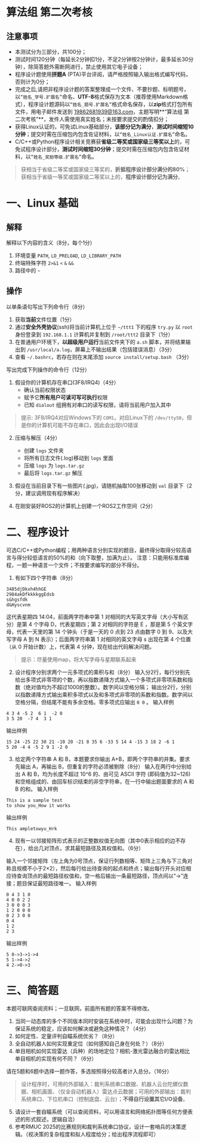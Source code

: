 # 算法组 第二次考核

## 注意事项
+ 本测试分为三部分，共100分；
+ 测试时间120分钟（每延长2分钟扣1分，不足2分钟按2分钟计，最多延长30分钟），除简答题外需断网进行，禁止使用其它电子设备；
+ 程序设计题使用**拼题A** (PTA)平台评阅，请严格按照输入输出格式编写代码，否则计为0分；
+ 完成之后,请把非程序设计题的答案整理成一个文件、不要抄题、标明题号，以`“姓名_学号.扩展名”`命名、**UTF-8**格式保存为文本（推荐使用Markdown格式），程序设计题源码以`“姓名_题号.扩展名”`格式命名保存，以**zip**格式打包所有文件，用电子邮件发送到 <19862681939@163.com>，主题写明**“算法组 第二次考核”**，发件人需使用真实姓名；未按要求提交的酌情扣分；
+ 获得Linux认证的，可免试Linux基础部分，**该部分记为满分**，**测试时间缩短10分钟**；提交时需在压缩包内包含佐证材料，以`“姓名_Linux认证.扩展名”`命名。
+ C/C++或Python程序设计相关竞赛获**省级二等奖或国家级三等奖以上**的，可免试程序设计部分，**测试时间缩短30分钟**；提交时需在压缩包内包含佐证材料，以`“姓名_奖励等级.扩展名”`命名。
> 获相当于省级二等奖或国家级三等奖的，**折抵程序设计部分满分的80%**；获相当于省级一等奖或国家级二等奖以上的，**程序设计部分记为满分**。

# 一、Linux 基础

## 解释
解释以下内容的含义（8分，每个1分）
1. 环境变量 `PATH`, `LD_PRELOAD`, `LD_LIBRARY_PATH`
2. 终端特殊字符 `2>&1` `<` `&` `&&`
3. 路径中的 `~`

## 操作
以单条语句写出下列命令行（8分）
1. 获取**当前**文件位置（1分）
2. 通过**安全外壳协议**(ssh)将当前计算机上位于 `~/ttt1` 下的程序 `try.py` 以 `root` 身份登录到 `192.168.1.1` 计算机并复制到 `/root/ttt2` 目录下（1分）
3. 在普通用户环境下，**以超级用户运行**当前文件夹下的 `a.sh` 脚本，并将结果输出到 `/usr/local/a.log`，屏幕上不输出结果（包括错误消息）（3分）
4. 查看 `~/.bashrc`，若存在则在末尾添加 `source install/setup.bash` （3分）

写出完成下列操作的命令行（12分）
1. 假设你的计算机存在串口(3F8/IRQ4)（4分）
    - 确认当前权限状态
    - 赋予它**所有用户可读可写可执行**权限
    - 已知 `dialout` 组拥有对串口的读写权限，请将当前用户加入其中
> 提示: 3F8/IRQ4对应Windows下的 `COM1`，对应Linux下的 `/dev/ttyS0`，但是你的计算机可能不存在串口，因此会出现I/O错误

2. 压缩与解压（4分）
    - 创建 `logs` 文件夹
    - 将所有日志文件(.log)移动到 `logs` 里面
    - 压缩 `logs` 为 `logs.tar.gz`
    - 最后将 `logs.tar.gz` 解压

3. 假设在当前目录下有一些图片(.jpg)，请随机抽取100张移动到 `val` 目录下（2分，建议调用现有程序解决）

4. 在刚安装好ROS2的计算机上创建一个ROS2工作空间（2分）

# 二、程序设计
可选C/C++或Python编程；用两种语言分别实现的题目，最终得分取得分较高语言与得分较低语言的50%的和（向下取整，加满为止）。
注意：只能用标准库编程，一题一种语言一个文件；不按要求编写的部分不得分。

1. 有如下四个字符串（8分）
```
3485djDkxh4hhGE
2984akDfkkkkggEdsb
s&hgsfdk
d&Hyscvnm
```
这代表星期四 14:04，前面两字符串中第 1 对相同的大写英文字母（大小写有区分）是第 4 个字母 D，代表星期四；第 2 对相同的字符是 E ，那是第 5 个英文字母，代表一天里的第 14 个钟头（于是一天的 0 点到 23 点由数字 0 到 9、以及大写字母 A 到 N 表示）；后面两字符串第 1 对相同的英文字母 s 出现在第 4 个位置（从 0 开始计数）上，代表第 4 分钟，现在给出代码解决问题。
> 提示：尽量使用map，将大写字母与星期联系起来

2. 设计程序分别求两个一元多项式的乘积与和（8分）
输入分2行，每行分别先给出多项式非零项的个数，再以指数递降方式输入一个多项式非零项系数和指数（绝对值均为不超过1000的整数）。数字间以空格分隔；
输出分2行，分别以指数递降方式输出乘积多项式以及和多项式非零项的系数和指数。数字间以空格分隔，但结尾不能有多余空格。零多项式应输出 `0 0` 。
输入样例
```
4 3 4 -5 2  6 1  -2 0
3 5 20  -7 4  3 1
```
输出样例
```
15 24 -25 22 30 21 -10 20 -21 8 35 6 -33 5 14 4 -15 3 18 2 -6 1
5 20 -4 4 -5 2 9 1 -2 0
```

3. 给定两个字符串 A 和 B，本题要求你输出 A+B，即两个字符串的并集。要求先输出 A，再输出 B，但重复的字符必须被剔除（8分）
输入在两行中分别给出 A 和 B，均为长度不超过 10^6 的、由可见 ASCII 字符 (即码值为32~126) 和空格组成的、由回车标识结束的非空字符串，在一行中输出题面要求的 A 和 B 的和。
输入样例
```
This is a sample test
to show you_How it works
```
输出样例
```
This ampletowyu_Hrk
```

4. 现有一以邻接矩阵形式表示的正整数权值无向图（其中0表示相应的边不存在），给出几对顶点，求其最短路径及其权值和。（6分）

输入一个邻接矩阵（左上角为0号顶点，保证行列数相等、矩阵上三角与下三角对称且规模不小于2×2），然后每行给出待查询的起点和终点；输出每行开头对应相应待查询顶点的最短路径权值和，空一格后输出一条最短路径，顶点间以“->”连接；题目保证最短路径唯一。
输入样例
```
0 4 3 1 0
4 0 0 2 2
3 0 0 0 3
1 2 0 0 0
0 2 3 0 0
0 4
1 2
2 3
```
输出样例
```
5 0->3->1->4
5 1->4->2
4 2->0->3
```

# 三、简答题
本题可联网查阅资料；一旦联网，前面所有题的答案不得修改。
1. 当同一动态库的多个不同版本同时安装在系统中时，可能会出现什么问题？为保证系统的稳定，应该如何解决或避免这种情况？（4分）
2. 如何定性、定量评判自瞄系统优劣？（8分）
3. 全自动机器人如何实现重定位（如何感知自己身在何处？）（8分）
4. 单目相机如何实现雷达（兵种）的场地定位？相机-激光雷达融合的雷达相比单目相机的实现有何不同？（6分）

请在5题和6题中选择一题作答，多选按照得分较高者计入总分。（16分）
> 设计程序时，可用的外部输入：裁判系统串口数据、机器人云台陀螺仪数据、相机画面、（仅全自动机器人）雷达点云数据；可用的外部输出：裁判系统串口、下位机串口（控制底盘、云台）；**不得自行设置其它I/O设备**。

5. 请设计一套自瞄系统（可以查阅资料，可以用语言和网络拓扑图等任何方便表述的形式叙述，逻辑自洽）
6. 参考RMUC 2025的比赛规则和裁判系统串口协议，设计一套哨兵的决策逻辑。（视决策的复杂程度和拟人程度给分；给出程序流程即可）